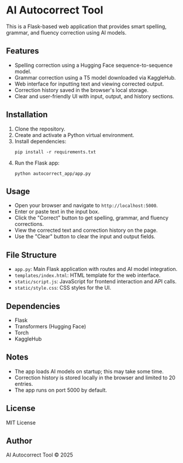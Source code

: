 # AI Autocorrect Tool

This is a Flask-based web application that provides smart spelling, grammar, and fluency correction using AI models.

## Features

- Spelling correction using a Hugging Face sequence-to-sequence model.
- Grammar correction using a T5 model downloaded via KaggleHub.
- Web interface for inputting text and viewing corrected output.
- Correction history saved in the browser's local storage.
- Clear and user-friendly UI with input, output, and history sections.

## Installation

1. Clone the repository.
2. Create and activate a Python virtual environment.
3. Install dependencies:
   ```
   pip install -r requirements.txt
   ```
4. Run the Flask app:
   ```
   python autocorrect_app/app.py
   ```

## Usage

- Open your browser and navigate to `http://localhost:5000`.
- Enter or paste text in the input box.
- Click the "Correct" button to get spelling, grammar, and fluency corrections.
- View the corrected text and correction history on the page.
- Use the "Clear" button to clear the input and output fields.

## File Structure

- `app.py`: Main Flask application with routes and AI model integration.
- `templates/index.html`: HTML template for the web interface.
- `static/script.js`: JavaScript for frontend interaction and API calls.
- `static/style.css`: CSS styles for the UI.

## Dependencies

- Flask
- Transformers (Hugging Face)
- Torch
- KaggleHub

## Notes

- The app loads AI models on startup; this may take some time.
- Correction history is stored locally in the browser and limited to 20 entries.
- The app runs on port 5000 by default.

## License

MIT License

## Author

AI Autocorrect Tool © 2025
